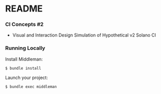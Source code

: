 # README #

### CI Concepts #2 ###

* Visual and Interaction Design Simulation of Hypothetical v2 Solano CI

### Running Locally ###

Install Middleman: 

```
$ bundle install
```

Launch your project:

```
$ bundle exec middleman
```